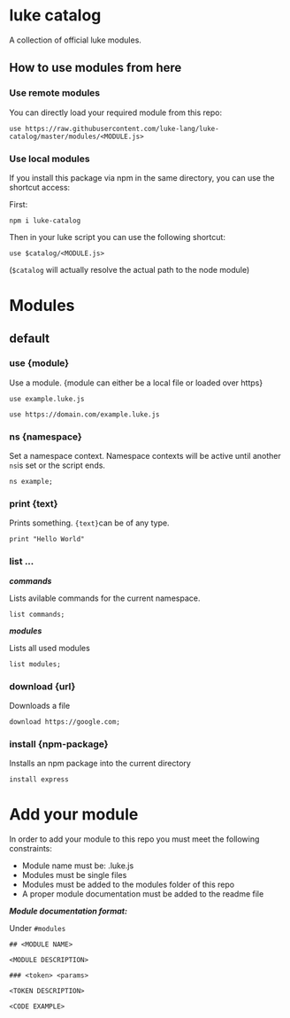 # luke catalog

A collection of official luke modules.

## How to use modules from here

### Use remote modules

You can directly load your required module from this repo:

```luke
use https://raw.githubusercontent.com/luke-lang/luke-catalog/master/modules/<MODULE.js>
```

### Use local modules

If you install this package via npm in the same directory, you can use the shortcut access:

First: 

```shell
npm i luke-catalog
```

Then in your luke script you can use the following shortcut:

```luke
use $catalog/<MODULE.js>
```

(`$catalog` will actually resolve the actual path to the node module)

# Modules

## default

### use {module}

Use a module. {module can either be a local file or loaded over https}

```luke
use example.luke.js

use https://domain.com/example.luke.js
```

### ns {namespace}

Set a namespace context. Namespace contexts will be active until another `ns`is set or the script ends.

```luke
ns example;
```

### print {text}

Prints something. `{text}`can be of any type.

```luke
print "Hello World"
```

### list ...

***commands***

Lists avilable commands for the current namespace.

```luke
list commands;
```

***modules***

Lists all used modules

```luke
list modules;
```


### download {url}

Downloads a file

```luke
download https://google.com;
```

### install {npm-package}

Installs an npm package into the current directory

```luke
install express
```


# Add your module

In order to add your module to this repo you must meet the following constraints:

* Module name must be: <MODULENAME>.luke.js
* Modules must be single files
* Modules must be added to the modules folder of this repo
* A proper module documentation must be added to the readme file

***Module documentation format:***

Under `#modules`

```
## <MODULE NAME>

<MODULE DESCRIPTION>

### <token> <params>

<TOKEN DESCRIPTION>

<CODE EXAMPLE>
```
